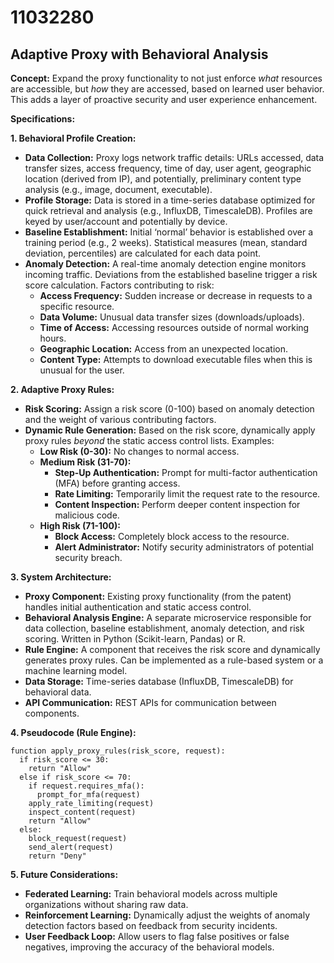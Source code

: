 # 11032280

## Adaptive Proxy with Behavioral Analysis

**Concept:** Expand the proxy functionality to not just enforce *what* resources are accessible, but *how* they are accessed, based on learned user behavior. This adds a layer of proactive security and user experience enhancement.

**Specifications:**

**1. Behavioral Profile Creation:**

*   **Data Collection:** Proxy logs network traffic details: URLs accessed, data transfer sizes, access frequency, time of day, user agent, geographic location (derived from IP), and potentially, preliminary content type analysis (e.g., image, document, executable).
*   **Profile Storage:** Data is stored in a time-series database optimized for quick retrieval and analysis (e.g., InfluxDB, TimescaleDB). Profiles are keyed by user/account and potentially by device.
*   **Baseline Establishment:**  Initial ‘normal’ behavior is established over a training period (e.g., 2 weeks). Statistical measures (mean, standard deviation, percentiles) are calculated for each data point.
*   **Anomaly Detection:**  A real-time anomaly detection engine monitors incoming traffic.  Deviations from the established baseline trigger a risk score calculation.  Factors contributing to risk:
    *   **Access Frequency:**  Sudden increase or decrease in requests to a specific resource.
    *   **Data Volume:**  Unusual data transfer sizes (downloads/uploads).
    *   **Time of Access:**  Accessing resources outside of normal working hours.
    *   **Geographic Location:** Access from an unexpected location.
    *   **Content Type:** Attempts to download executable files when this is unusual for the user.

**2. Adaptive Proxy Rules:**

*   **Risk Scoring:** Assign a risk score (0-100) based on anomaly detection and the weight of various contributing factors.
*   **Dynamic Rule Generation:** Based on the risk score, dynamically apply proxy rules *beyond* the static access control lists. Examples:
    *   **Low Risk (0-30):** No changes to normal access.
    *   **Medium Risk (31-70):**
        *   **Step-Up Authentication:** Prompt for multi-factor authentication (MFA) before granting access.
        *   **Rate Limiting:** Temporarily limit the request rate to the resource.
        *   **Content Inspection:** Perform deeper content inspection for malicious code.
    *   **High Risk (71-100):**
        *   **Block Access:**  Completely block access to the resource.
        *   **Alert Administrator:**  Notify security administrators of potential security breach.

**3. System Architecture:**

*   **Proxy Component:** Existing proxy functionality (from the patent) handles initial authentication and static access control.
*   **Behavioral Analysis Engine:** A separate microservice responsible for data collection, baseline establishment, anomaly detection, and risk scoring. Written in Python (Scikit-learn, Pandas) or R.
*   **Rule Engine:** A component that receives the risk score and dynamically generates proxy rules.  Can be implemented as a rule-based system or a machine learning model.
*   **Data Storage:** Time-series database (InfluxDB, TimescaleDB) for behavioral data.
*   **API Communication:** REST APIs for communication between components.

**4. Pseudocode (Rule Engine):**

```
function apply_proxy_rules(risk_score, request):
  if risk_score <= 30:
    return "Allow"
  else if risk_score <= 70:
    if request.requires_mfa():
      prompt_for_mfa(request)
    apply_rate_limiting(request)
    inspect_content(request)
    return "Allow"
  else:
    block_request(request)
    send_alert(request)
    return "Deny"
```

**5. Future Considerations:**

*   **Federated Learning:** Train behavioral models across multiple organizations without sharing raw data.
*   **Reinforcement Learning:**  Dynamically adjust the weights of anomaly detection factors based on feedback from security incidents.
*   **User Feedback Loop:**  Allow users to flag false positives or false negatives, improving the accuracy of the behavioral models.